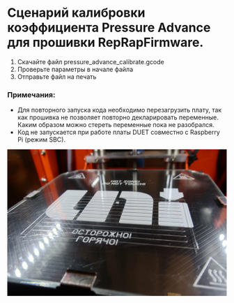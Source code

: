 # Сценарий калибровки коэффициента Pressure Advance для прошивки RepRapFirmware.


1. Скачайте файл pressure_advance_calibrate.gcode
2. Проверьте параметры в начале файла
3. Отправьте файл на печать

### Примечания:
- Для повторного запуска кода необходимо перезагрузить плату, так как прошивка не позволяет повторно декларировать переменные.  
Каким образом можно стереть переменные пока не разобрался.
- Код не запускается при работе платы DUET совместно с Raspberry Pi (режим SBC).

![photo.jpg](https://github.com/demonlibra/Pressure-Advance-Calibrate/blob/master/photo.jpg)
